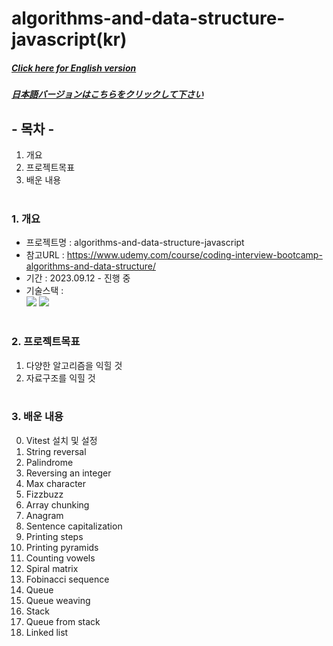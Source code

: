 # algorithms-and-data-structure-javascript(kr)

##### [Click here for English version](README_EN.md)

##### [日本語バージョンはこちらをクリックして下さい](README_JP.md)

## - 목차 -

1. 개요
2. 프로젝트목표
3. 배운 내용
   </br>
   </br>

### 1. 개요

- 프로젝트명 : algorithms-and-data-structure-javascript
- 참고URL : https://www.udemy.com/course/coding-interview-bootcamp-algorithms-and-data-structure/
- 기간 : 2023.09.12 - 진행 중
- 기술스택 : </br>
  <img src="https://img.shields.io/badge/javascript-F7DF1E?style=for-the-badge&logo=javascript&logoColor=white"> <img src="https://img.shields.io/badge/jest-C21325?style=for-the-badge&logo=jest&logoColor=white">
  </br>
  </br>

### 2. 프로젝트목표

1. 다양한 알고리즘을 익힐 것
2. 자료구조를 익힐 것
   </br>
   </br>

### 3. 배운 내용 </br>

0. Vitest 설치 및 설정
1. String reversal
2. Palindrome
3. Reversing an integer
4. Max character
5. Fizzbuzz
6. Array chunking
7. Anagram
8. Sentence capitalization
9. Printing steps
10. Printing pyramids
11. Counting vowels
12. Spiral matrix
13. Fobinacci sequence
14. Queue
15. Queue weaving
16. Stack
17. Queue from stack
18. Linked list
